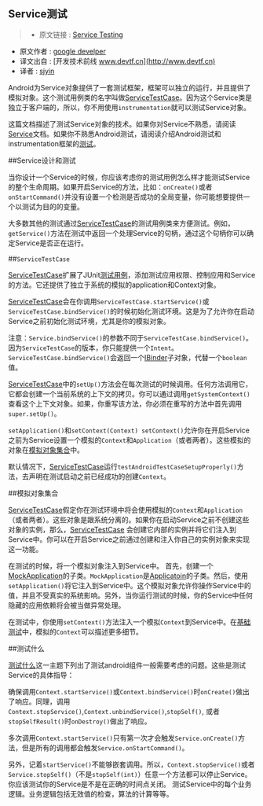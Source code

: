 Service测试
---

> * 原文链接 : [Service Testing](http://developer.android.com/tools/testing/service_testing.html)
* 原文作者 : [google develper](http://developer.android.com/)
* 译文出自 :  [开发技术前线 www.devtf.cn](http://www.devtf.cn)
* 译者 : [sjyin](https://github.com/yinshijian-kkb) 

Android为Service对象提供了一套测试框架，框架可以独立的运行，并且提供了模拟对象。这个测试用例类的名字叫做[ServiceTestCase](http://developer.android.com/tools/testing/service_testing.html)。因为这个Service类是独立于客户端的，所以，你不用使用```instrumentation```就可以测试Service对象。


这篇文档描述了测试Service对象的技术。如果你对Service不熟悉，请阅读[Service](http://developer.android.com/guide/components/services.html)文档。如果你不熟悉Android测试，请阅读介绍Android测试和instrumentation框架的[测试](http://developer.android.com/tools/testing/testing_android.html)。

##Service设计和测试

当你设计一个Service的时候，你应该考虑你的测试用例怎么样才能测试Service的整个生命周期。如果开启Service的方法，比如：```onCreate()```或者```onStartCommand()```并没有设置一个检测是否成功的全局变量，你可能想要提供一个以测试为目的的变量。

大多数其他的测试通过[ServiceTestCase](http://developer.android.com/tools/testing/service_testing.html)的测试用例类来方便测试。例如，```getService()```方法在测试中返回一个处理Service的句柄，通过这个句柄你可以确定Service是否正在运行。

##```ServiceTestCase```

[ServiceTestCase](http://developer.android.com/tools/testing/service_testing.html)扩展了JUnit[测试用例](http://developer.android.com/reference/junit/framework/TestCase.html)，添加测试应用权限、控制应用和Service的方法。它还提供了独立于系统的模拟的application和Context对象。

[ServiceTestCase](http://developer.android.com/tools/testing/service_testing.html)会在你调用```ServiceTestCase.startService()```或```ServiceTestCase.bindService()```的时候初始化测试环境。这是为了允许你在启动Service之前初始化测试环境，尤其是你的模拟对象。

注意：```Service.bindService()```的参数不同于```ServiceTestCase.bindService()```。因为```ServiceTestCase```的版本，你只能提供一个```Intent```。```ServiceTestCase.bindService()```会返回一个[IBinder](http://developer.android.com/reference/android/os/IBinder.html)子对象，代替一个```boolean```值。

[ServiceTestCase](http://developer.android.com/tools/testing/service_testing.html)中的```setUp()```方法会在每次测试的时候调用。任何方法调用它，它都会创建一个当前系统的上下文的拷贝。你可以通过调用```getSystemContext()```查看这个上下文对象。如果，你重写该方法，你必须在重写的方法中首先调用```super.setUp()```。

```setApplication()```和```setContext(Context) setContext()```允许你在开启Service之前为Service设置一个模拟的```Context```和```Application```（或者两者）。这些模拟的对象在[模拟对象集合](http://developer.android.com/tools/testing/service_testing.html#MockObjects)中。

默认情况下，[ServiceTestCase](http://developer.android.com/tools/testing/service_testing.html)运行```testAndroidTestCaseSetupProperly()```方法，去声明在测试启动之前已经成功的创建```Context```。

##模拟对象集合

[ServiceTestCase](http://developer.android.com/tools/testing/service_testing.html)假定你在测试环境中将会使用模拟的```Context```和```Application```（或者两者）。这些对象是跟系统分离的。如果你在启动Service之前不创建这些对象的实例，那么，[ServiceTestCase](http://developer.android.com/reference/android/test/ServiceTestCase.html)
会创建它内部的实例并将它们注入到Service中。你可以在开启Service之前通过创建和注入你自己的实例对象来实现这一功能。

在测试的时候，将一个模拟对象注入到Service中。
首先，创建一个[MockApplication](http://developer.android.com/reference/android/test/mock/MockApplication.html)的子类。```MockApplication```是[Applicatoin](http://developer.android.com/reference/android/app/Application.html)的子类。然后，使用```setApplication()```将它注入到Service中。这个模拟对象允许你操作Service中的值，并且不受真实的系统影响。另外，当你运行测试的时候，你的Service中任何隐藏的应用依赖将会被当做异常处理。

在测试中，你使用```setContext()```方法注入一个模拟```Context```到Service中。在[基础测试](http://developer.android.com/tools/testing/testing_android.html#MockObjectClasses)中，模拟的```Context```可以描述更多细节。

##测试什么

[测试什么](http://developer.android.com/tools/testing/what_to_test.html)这一主题下列出了测试android组件一般需要考虑的问题。这些是测试Service的具体指导：

确保调用```Context.startService()```或```Context.bindService()```时```onCreate()```做出了响应。同理，调用```Context.stopService()```,```Context.unbindService()```,```stopSelf()```, 或者```stopSelfResult()```时```onDestroy()```做出了响应。

多次调用```Context.startService()```只有第一次才会触发```Service.onCreate()```方法，但是所有的调用都会触发```Service.onStartCommand()```。

另外，记着```startService()```不能够嵌套调用。所以，```Context.stopService()```或者```Service.stopSelf()```（不是```stopSelf(int)```）任意一个方法都可以停止Service。你应该测试你的Service是不是在正确的时间点关闭。
测试Service中的每个业务逻辑。业务逻辑包括无效值的检查，算法的计算等等。


